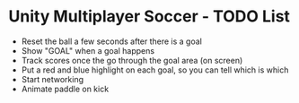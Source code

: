 # Unity Multiplayer Soccer - TODO List

- Reset the ball a few seconds after there is a goal
- Show "GOAL" when a goal happens
- Track scores once the go through the goal area (on screen)
- Put a red and blue highlight on each goal, so you can tell which is which
- Start networking
- Animate paddle on kick
